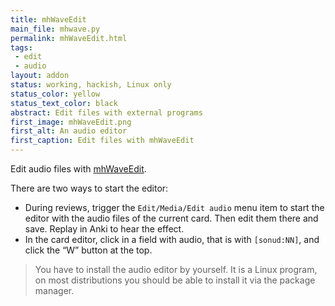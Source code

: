 ```yaml
---
title: mhWaveEdit
main_file: mhwave.py
permalink: mhWaveEdit.html
tags:
 - edit
 - audio
layout: addon
status: working, hackish, Linux only
status_color: yellow
status_text_color: black
abstract: Edit files with external programs
first_image: mhWaveEdit.png
first_alt: An audio editor
first_caption: Edit files with mhWaveEdit
---
```

Edit audio files with
[mhWaveEdit](https://gna.org/projects/mhwaveedit/).

There are two ways to start the editor:

* During reviews, trigger the `Edit/Media/Edit audio` menu item to
start the editor with the audio files of the current card. Then edit
them there and save. Replay in Anki to hear the effect.
* In the card editor, click in a field with audio, that is with
  `[sonud:NN]`, and click the “W” button at the top.

<blockquote class="nb">
You have to install the audio editor by yourself. It is a Linux
program, on most distributions you should be able to install it
via the package manager.
</blockquote>
